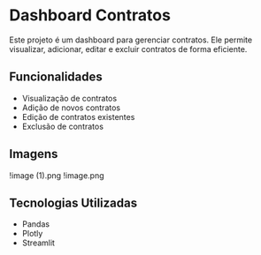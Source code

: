 # Dashboard Contratos

Este projeto é um dashboard para gerenciar contratos. Ele permite visualizar, adicionar, editar e excluir contratos de forma eficiente.

## Funcionalidades

- Visualização de contratos
- Adição de novos contratos
- Edição de contratos existentes
- Exclusão de contratos

## Imagens

!image (1).png
!image.png

## Tecnologias Utilizadas

- Pandas
- Plotly
- Streamlit


